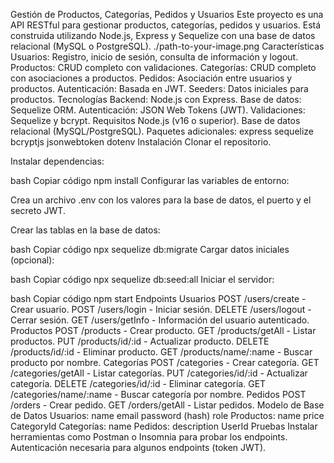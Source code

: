 Gestión de Productos, Categorías, Pedidos y Usuarios
Este proyecto es una API RESTful para gestionar productos, categorías, pedidos y usuarios. Está construida utilizando Node.js, Express y Sequelize con una base de datos relacional (MySQL o PostgreSQL).
./path-to-your-image.png
Características
Usuarios: Registro, inicio de sesión, consulta de información y logout.
Productos: CRUD completo con validaciones.
Categorías: CRUD completo con asociaciones a productos.
Pedidos: Asociación entre usuarios y productos.
Autenticación: Basada en JWT.
Seeders: Datos iniciales para productos.
Tecnologías
Backend: Node.js con Express.
Base de datos: Sequelize ORM.
Autenticación: JSON Web Tokens (JWT).
Validaciones: Sequelize y bcrypt.
Requisitos
Node.js (v16 o superior).
Base de datos relacional (MySQL/PostgreSQL).
Paquetes adicionales:
express
sequelize
bcryptjs
jsonwebtoken
dotenv
Instalación
Clonar el repositorio.

Instalar dependencias:

bash
Copiar código
npm install
Configurar las variables de entorno:

Crea un archivo .env con los valores para la base de datos, el puerto y el secreto JWT.

Crear las tablas en la base de datos:

bash
Copiar código
npx sequelize db:migrate
Cargar datos iniciales (opcional):

bash
Copiar código
npx sequelize db:seed:all
Iniciar el servidor:

bash
Copiar código
npm start
Endpoints
Usuarios
POST /users/create - Crear usuario.
POST /users/login - Iniciar sesión.
DELETE /users/logout - Cerrar sesión.
GET /users/getInfo - Información del usuario autenticado.
Productos
POST /products - Crear producto.
GET /products/getAll - Listar productos.
PUT /products/id/:id - Actualizar producto.
DELETE /products/id/:id - Eliminar producto.
GET /products/name/:name - Buscar producto por nombre.
Categorías
POST /categories - Crear categoría.
GET /categories/getAll - Listar categorías.
PUT /categories/id/:id - Actualizar categoría.
DELETE /categories/id/:id - Eliminar categoría.
GET /categories/name/:name - Buscar categoría por nombre.
Pedidos
POST /orders - Crear pedido.
GET /orders/getAll - Listar pedidos.
Modelo de Base de Datos
Usuarios:
name
email
password (hash)
role
Productos:
name
price
CategoryId
Categorías:
name
Pedidos:
description
UserId
Pruebas
Instalar herramientas como Postman o Insomnia para probar los endpoints.
Autenticación necesaria para algunos endpoints (token JWT).